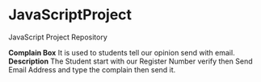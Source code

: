 # JavaScriptProject
JavaScript Project Repository

**Complain Box**
It is used to students tell our opinion send with email.
**Description**
The Student start with our Register Number 
verify then Send Email Address and type the complain then send it.
